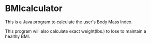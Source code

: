 # BMIcalculator
This is a Java program to calculate the user's Body Mass Index.

This program will also calculate exact weight(lbs.) to lose to maintain a healthy BMI.
